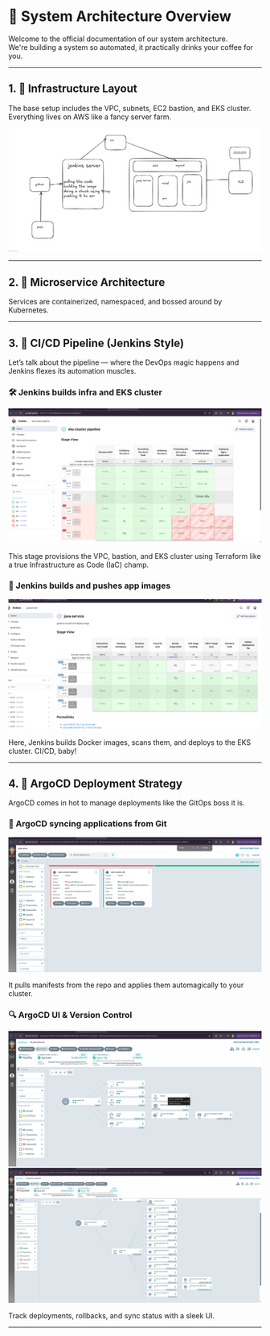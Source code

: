 # 🧠 System Architecture Overview

Welcome to the official documentation of our system architecture.  
We're building a system so automated, it practically drinks your coffee for you.

---

## 1. 🔧 Infrastructure Layout

The base setup includes the VPC, subnets, EC2 bastion, and EKS cluster. Everything lives on AWS like a fancy server farm.

![Infrastructure Diagram](./assets/infrastructure-diagram.png)

---

## 2. 🧱 Microservice Architecture

Services are containerized, namespaced, and bossed around by Kubernetes.

---

## 3. 🔄 CI/CD Pipeline (Jenkins Style)

Let’s talk about the pipeline — where the DevOps magic happens and Jenkins flexes its automation muscles.

### 🛠️ Jenkins builds infra and EKS cluster

![Jenkins Pipeline - Infra Setup](./assets/jenkins-pipeline-1.png)

This stage provisions the VPC, bastion, and EKS cluster using Terraform like a true Infrastructure as Code (IaC) champ.

### 🐳 Jenkins builds and pushes app images

![Jenkins Pipeline - App Deploy](./assets/jenkins-pipeline-2.png)

Here, Jenkins builds Docker images, scans them, and deploys to the EKS cluster. CI/CD, baby!

---

## 4. 🚀 ArgoCD Deployment Strategy

ArgoCD comes in hot to manage deployments like the GitOps boss it is.

### 🔁 ArgoCD syncing applications from Git

![ArgoCD Git Sync](./assets/argo-cd-1.png)

It pulls manifests from the repo and applies them automagically to your cluster.

### 🔍 ArgoCD UI & Version Control

![ArgoCD Dashboard](./assets/argo-cd-2.png)
![ArgoCD Dashboard](./assets/argo-cd-3.png)


Track deployments, rollbacks, and sync status with a sleek UI.

---

